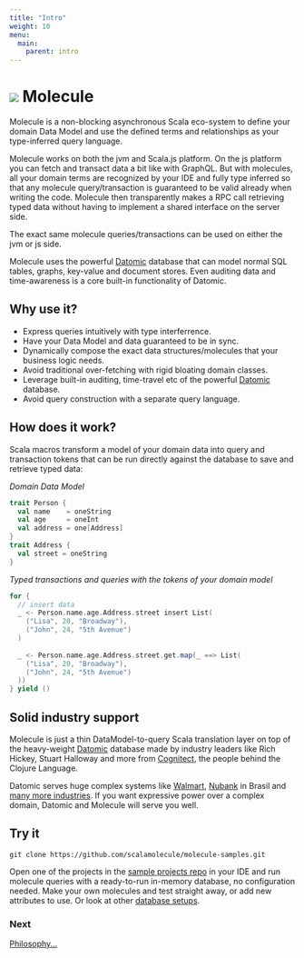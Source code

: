```yaml
---
title: "Intro"
weight: 10
menu:
  main:
    parent: intro
---
```


# ![](/img/logo/molecule-logo-m-75a.png) Molecule


Molecule is a non-blocking asynchronous Scala eco-system to define your domain Data Model and use the defined terms and relationships as your type-inferred query language.


Molecule works on both the jvm and Scala.js platform. On the js platform you can fetch and transact data a bit like with GraphQL. But with molecules, all your domain terms are recognized by your IDE and fully type inferred so that any molecule query/transaction is guaranteed to be valid already when writing the code. Molecule then transparently makes a RPC call retrieving typed data without having to implement a shared interface on the server side.

The exact same molecule queries/transactions can be used on either the jvm or js side.

Molecule uses the powerful [Datomic](http://datomic.com) database that can model normal SQL tables, graphs, key-value and document stores. Even auditing data and time-awareness is a core built-in functionality of Datomic. 



## Why use it?

- Express queries intuitively with type interferrence.
- Have your Data Model and data guaranteed to be in sync.
- Dynamically compose the exact data structures/molecules that your business logic needs.
- Avoid traditional over-fetching with rigid bloating domain classes.
- Leverage built-in auditing, time-travel etc of the powerful [Datomic](http://datomic.com) database. 
- Avoid query construction with a separate query language.
  

## How does it work?

Scala macros transform a model of your domain data into query and transaction tokens that can be run directly against the database to save and retrieve typed data:

_Domain Data Model_
```scala
trait Person {
  val name    = oneString
  val age     = oneInt
  val address = one[Address]
}
trait Address {
  val street = oneString
}
```
_Typed transactions and queries with the tokens of your domain model_

```scala
for {
  // insert data
  _ <- Person.name.age.Address.street insert List(
    ("Lisa", 20, "Broadway"),
    ("John", 24, "5th Avenue")
  )
  
  _ <- Person.name.age.Address.street.get.map(_ ==> List(
    ("Lisa", 20, "Broadway"),
    ("John", 24, "5th Avenue")
  ))
} yield ()
```

## Solid industry support

Molecule is just a thin DataModel-to-query Scala translation layer on top of the heavy-weight [Datomic](https://www.datomic.com) database made by industry leaders like Rich Hickey, Stuart Halloway and more from [Cognitect](https://www.cognitect.com/), the people behind the Clojure Language. 

Datomic serves huge complex systems like [Walmart](https://www.cognitect.com/walmart-case-study.html), [Nubank](https://www.cognitect.com/nubank-case-study.html) in Brasil and [many more industries](https://www.cognitect.com/clients.html). If you want expressive power over a complex domain, Datomic and Molecule will serve you well.



## Try it

```
git clone https://github.com/scalamolecule/molecule-samples.git
```
Open one of the projects in the [sample projects repo](https://github.com/scalamolecule/molecule-samples) in your IDE and run molecule queries with a ready-to-run in-memory database, no configuration needed. Make your own molecules and test straight away, or add new attributes to use. Or look at other [database setups](/setup/db-setups).



### Next

[Philosophy...](/intro/philosophy)
